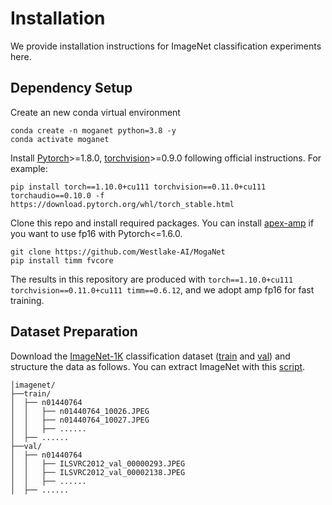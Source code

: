 # Installation

We provide installation instructions for ImageNet classification experiments here.

## Dependency Setup
Create an new conda virtual environment
```
conda create -n moganet python=3.8 -y
conda activate moganet
```

Install [Pytorch](https://pytorch.org/)>=1.8.0, [torchvision](https://pytorch.org/vision/stable/index.html)>=0.9.0 following official instructions. For example:
```
pip install torch==1.10.0+cu111 torchvision==0.11.0+cu111 torchaudio==0.10.0 -f https://download.pytorch.org/whl/torch_stable.html
```

Clone this repo and install required packages. You can install [apex-amp](https://github.com/NVIDIA/apex) if you want to use fp16 with Pytorch<=1.6.0.
```
git clone https://github.com/Westlake-AI/MogaNet
pip install timm fvcore
```

The results in this repository are produced with `torch==1.10.0+cu111 torchvision==0.11.0+cu111 timm==0.6.12`, and we adopt amp fp16 for fast training.

## Dataset Preparation

Download the [ImageNet-1K](http://image-net.org/) classification dataset ([train](https://image-net.org/data/ILSVRC/2012/ILSVRC2012_img_train.tar) and [val](https://image-net.org/data/ILSVRC/2012/ILSVRC2012_img_val.tar)) and structure the data as follows. You can extract ImageNet with this [script](https://gist.github.com/BIGBALLON/8a71d225eff18d88e469e6ea9b39cef4).
```
│imagenet/
├──train/
│  ├── n01440764
│  │   ├── n01440764_10026.JPEG
│  │   ├── n01440764_10027.JPEG
│  │   ├── ......
│  ├── ......
├──val/
│  ├── n01440764
│  │   ├── ILSVRC2012_val_00000293.JPEG
│  │   ├── ILSVRC2012_val_00002138.JPEG
│  │   ├── ......
│  ├── ......
```
